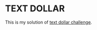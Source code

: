 # TEXT DOLLAR

This is my solution of [text dollar challenge](https://www.codeeval.com/open_challenges/52/).
